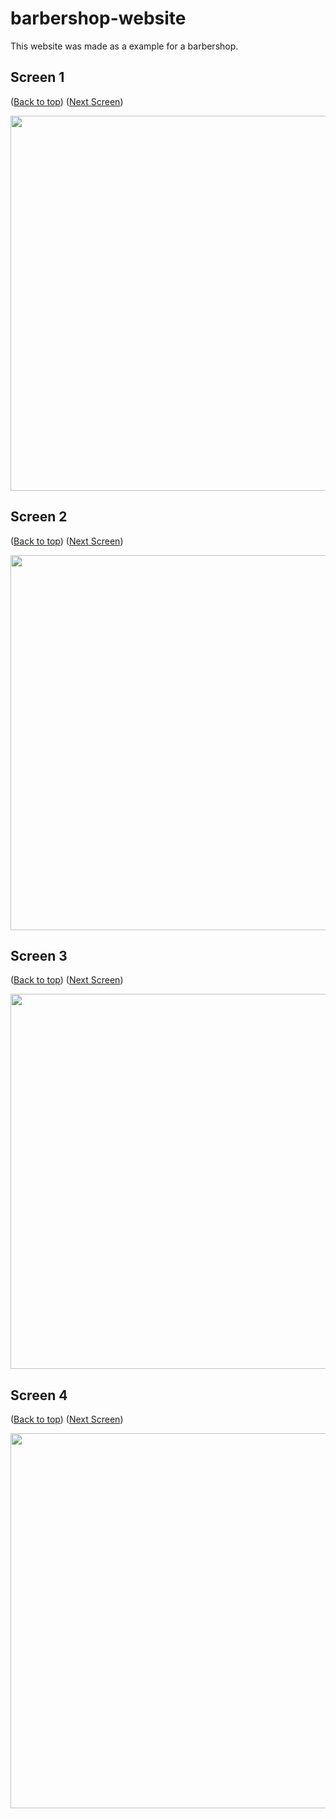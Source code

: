 # barbershop-website
This website was made as a example for a barbershop. 


## **Screen 1** 
<p id="gdcalert1" >(<a href="#">Back to top</a>)   (<a href="#gdcalert2">Next Screen</a>)<br><span style="color: red; font-weight: bold"</span></p>
<img width="600" src="https://user-images.githubusercontent.com/4177453/71794707-c622c980-3010-11ea-9105-88bd7658a666.PNG">








## **Screen 2** 
<p id="gdcalert2" >(<a href="#">Back to top</a>)   (<a href="#gdcalert3">Next Screen</a>)<br><span style="color: red; font-weight: bold"</span></p>
<img width="600" src="https://user-images.githubusercontent.com/4177453/71794710-c622c980-3010-11ea-927e-4b8a026f1b35.PNG">









## **Screen 3** 
<p id="gdcalert3" >(<a href="#">Back to top</a>)   (<a href="#gdcalert4">Next Screen</a>)<br><span style="color: red; font-weight: bold"</span></p>
<img width="600" src="https://user-images.githubusercontent.com/4177453/71794709-c622c980-3010-11ea-9ce5-606071b3060a.PNG">







## **Screen 4** 
<p id="gdcalert4" >(<a href="#">Back to top</a>)   (<a href="#gdcalert5">Next Screen</a>)<br><span style="color: red; font-weight: bold"</span></p>
<img width="600" src="https://user-images.githubusercontent.com/4177453/71794708-c622c980-3010-11ea-8f45-c5476982ccf2.PNG">

